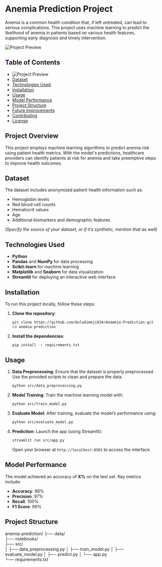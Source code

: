 # Anemia Prediction Project

Anemia is a common health condition that, if left untreated, can lead to serious complications. This project uses machine learning to predict the likelihood of anemia in patients based on various health features, supporting early diagnosis and timely intervention.

![Project Preview](images/project_preview.jpg)

## Table of Contents
- ![Project Preview](../images/project_preview.jpg)
- [Dataset](#dataset)
- [Technologies Used](#technologies-used)
- [Installation](#installation)
- [Usage](#usage)
- [Model Performance](#model-performance)
- [Project Structure](#project-structure)
- [Future Improvements](#future-improvements)
- [Contributing](#contributing)
- [License](#license)

## Project Overview
This project employs machine learning algorithms to predict anemia risk using patient health metrics. With the model's predictions, healthcare providers can identify patients at risk for anemia and take preemptive steps to improve health outcomes.

## Dataset
The dataset includes anonymized patient health information such as:
- Hemoglobin levels
- Red blood cell counts
- Hematocrit values
- Age
- Additional biomarkers and demographic features

*(Specify the source of your dataset, or if it’s synthetic, mention that as well)*

## Technologies Used
- **Python**
- **Pandas** and **NumPy** for data processing
- **Scikit-learn** for machine learning
- **Matplotlib** and **Seaborn** for data visualization
- **Streamlit** for deploying an interactive web interface

## Installation
To run this project locally, follow these steps:

1. **Clone the repository**:
    ```bash
    git clone https://github.com/boladimeji834/Anaemia-Prediction.git
    cd anemia-prediction
    ```

2. **Install the dependencies**:
    ```bash
    pip install -r requirements.txt
    ```

## Usage
1. **Data Preprocessing**: Ensure that the dataset is properly preprocessed. Use the provided scripts to clean and prepare the data.
    ```bash
    python src/data_preprocessing.py
    ```

2. **Model Training**:
    Train the machine learning model with:
    ```bash
    python src/train_model.py
    ```

3. **Evaluate Model**:
    After training, evaluate the model’s performance using:
    ```bash
    python src/evaluate_model.py
    ```

4. **Prediction**:
   Launch the app (using Streamlit):
    ```bash
    streamlit run src/app.py
    ```
   Open your browser at `http://localhost:8501` to access the interface.

## Model Performance
The model achieved an accuracy of **X%** on the test set. Key metrics include:
- **Accuracy**: 99%
- **Precision**: 97%
- **Recall**: 100%
- **F1 Score**: 99%

## Project Structure
anemia-prediction/
├── data/               
├── notebooks/           
├── src/                 
│   ├── data_preprocessing.py
│   ├── train_model.py
│   ├── evaluate_model.py
│   ├── predict.py
│   └── app.py           
└── requirements.txt              

